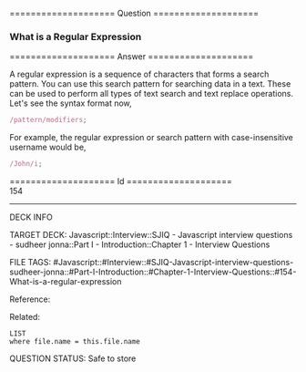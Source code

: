 ==================== Question ====================  

### What is a Regular Expression  

==================== Answer ====================  

A regular expression is a sequence of characters that forms a search pattern.
You can use this search pattern for searching data in a text. These can be used
to perform all types of text search and text replace operations. Let's see the
syntax format now,

```javascript
/pattern/modifiers;
```

For example, the regular expression or search pattern with case-insensitive
username would be,

```javascript
/John/i;
```

==================== Id ====================  
154

---

DECK INFO

TARGET DECK: Javascript::Interview::SJIQ - Javascript interview questions - sudheer jonna::Part I - Introduction::Chapter 1 - Interview Questions

FILE TAGS: #Javascript::#Interview::#SJIQ-Javascript-interview-questions-sudheer-jonna::#Part-I-Introduction::#Chapter-1-Interview-Questions::#154-What-is-a-regular-expression

Reference:

Related:

```dataview
LIST
where file.name = this.file.name
```

QUESTION STATUS: Safe to store
